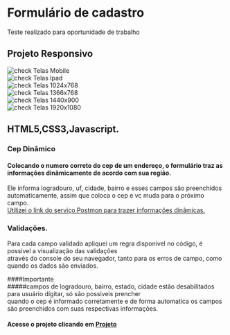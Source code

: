 # Formulário de cadastro
Teste realizado para oportunidade de trabalho

## Projeto Responsivo </br>
![check](https://user-images.githubusercontent.com/52139246/97096897-3d315900-1649-11eb-8cc2-5f8cfcfd1532.png) Telas Mobile<br>
![check](https://user-images.githubusercontent.com/52139246/97096897-3d315900-1649-11eb-8cc2-5f8cfcfd1532.png) Telas Ipad<br>
![check](https://user-images.githubusercontent.com/52139246/97096897-3d315900-1649-11eb-8cc2-5f8cfcfd1532.png) Telas 1024x768<br>
![check](https://user-images.githubusercontent.com/52139246/97096897-3d315900-1649-11eb-8cc2-5f8cfcfd1532.png) Telas 1366x768<br>
![check](https://user-images.githubusercontent.com/52139246/97096897-3d315900-1649-11eb-8cc2-5f8cfcfd1532.png) Telas 1440x900<br>
![check](https://user-images.githubusercontent.com/52139246/97096897-3d315900-1649-11eb-8cc2-5f8cfcfd1532.png) Telas 1920x1080<br>
## HTML5,CSS3,Javascript.</br>

### Cep Dinâmico</br>
#### Colocando o numero correto do cep de um endereço, o formulário traz as informações dinâmicamente de acordo com sua região.<br>
Ele informa logradouro, uf, cidade, bairro e esses campos são preenchidos automaticamente, assim que coloca o cep e vc muda para o próximo campo.</br>
[Utilizei o link do serviço Postmon para trazer informações dinâmicas.](https://postmon.com.br/
)</br>

### Validações.
Para cada campo validado apliquei um regra disponivel no código, é possivel a visualização das validações</br>
através do console do seu navegador, tanto para os erros de campo, como quando os dados são enviados.

####Importante<br>
#####campos de logradouro, bairro, estado, cidade estão desabilitados para usuário digitar, só são possiveis prencher<br>
quando o cep é informado corretamente e de forma automatica os campos são preenchidos com suas respectivas informações.

#### Acesse o projeto clicando em [Projeto](https://luizfelippepucca.github.io/telaDeCadastro/)

